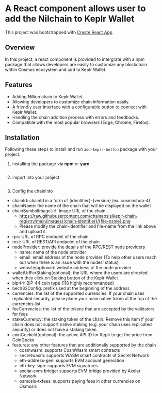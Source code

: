 # A React component allows user to add the Nilchain to Keplr Wallet

This project was bootstrapped with [Create React App](https://github.com/facebook/create-react-app).

## Overview

In this project, a react component is provided to intergrate with a npm package that allows developers are easily to customize any blockchain within Cosmos ecosystem and add to Keplr Wallet.

## Features
- Adding Nillion chain to Keplr Wallet.
- Allowing developers to customize chain information easily.
- A friendly user interface with a configurable button to connect with Keplr Wallet.
- Handling the chain addition process with errors and feedbacks.
- Compatible with  the most popular browsers (Edge, Chrome, Firefox).

## Installation
Following these steps to install and run `add-keplr-button` package with your project.
1. Installing the package via **npm** or **yarn**
   ```bash npm i add-keplr-button --save

2. Import into your project
   ```bash import { KeplrAddChainButton } from 'add-keplr-button' 

3. Config the chainInfo
- chainId: chainId in a form of {identifier}-{version} (ex. cosmoshub-4)
- chainName: the name of the chain that will be displayed on the wallet
- chainSymbolImageUrl: Image URL of the chain.
  - https://raw.githubusercontent.com/chainapsis/keplr-chain-registry/main/images/{chain-identifier}/{file-name}.png
  - Please modify the chain-identifier and file-name from the link above and upload it.
- rpc: URL of RPC endpoint of the chain
- rest: URL of REST/API endpoint of the chain
- nodeProvider: provide the details of the RPC/REST node providers
  - name: name of the node provider
  - email: email address of the node provider (To help other users reach out when there is an issue with the nodes’ status)
  - website(optional): website address of the node provider
- walletUrlForStaking(optional): the URL where the users are directed when they click on Staking button of the Keplr Wallet
- bip44: BIP-44 coin type (118 highly recommended)
- bech32Config: prefix used at the beginning of the address
- currencies: the list of the supported currencies. If your chain uses replicated security, please place your main native token at the top of the currencies list.
- feeCurrencies: the list of the tokens that are accepted by the validators for fees
- stakeCurrency: the staking token of the chain. Remove this item if your chain does not support native staking (e.g. your chain uses replicated security) or does not have a staking token.
- coinGeckoId(optional): the active API ID for Keplr to get the price from CoinGecko
- features: any other features that are additionally supported by the chain
  - cosmwasm: supports CosmWasm smart contracts
  - secretwasm: supports WASM smart contracts of Secret Network
  - eth-address-gen: supports EVM account generation
  - eth-key-sign: supports EVM signatures
  - axelar-evm-bridge: supports EVM bridge provided by Axelar Network
  - osmosis-txfees: supports paying fees in other currencies on Osmosis


